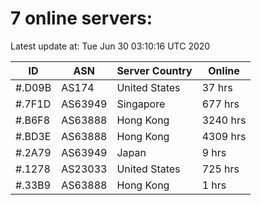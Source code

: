# 7 online servers:

Latest update at: Tue Jun 30 03:10:16 UTC 2020

| ID | ASN | Server Country | Online |
| -- | --- | -------------- | ------ |
| #.D09B | AS174 | United States | 37 hrs |
| #.7F1D | AS63949 | Singapore | 677 hrs |
| #.B6F8 | AS63888 | Hong Kong | 3240 hrs |
| #.BD3E | AS63888 | Hong Kong | 4309 hrs |
| #.2A79 | AS63949 | Japan | 9 hrs |
| #.1278 | AS23033 | United States | 725 hrs |
| #.33B9 | AS63888 | Hong Kong | 1 hrs |

